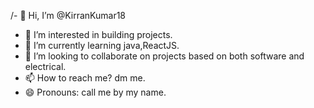 /- 👋 Hi, I’m @KirranKumar18
- 👀 I’m interested in building projects.
- 🌱 I’m currently learning java,ReactJS.
- 💞️ I’m looking to collaborate on projects based on both software and electrical.
- 📫 How to reach me? dm me.
- 😄 Pronouns: call me by my name.


<!---
KirranKumar18/KirranKumar18 is a ✨ special ✨ repository because its `README.md` (this file) appears on your GitHub profile.
You can click the Preview link to take a look at your changes.
--->

